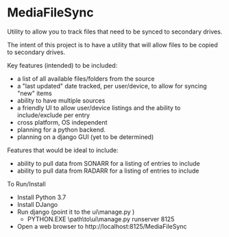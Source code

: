 # MediaFileSync
Utility to allow you to track files that need to be synced to secondary drives. 

The intent of this project is to have a utility that will allow files to be copied to secondary drives.

Key features (intended) to be included:
* a list of all available files/folders from the source
* a "last updated" date tracked, per user/device, to allow for syncing "new" items
* ability to have multiple sources
* a friendly UI to allow user/device listings and the ability to include/exclude per entry
* cross platform, OS independent
* planning for a python backend.
* planning on a django GUI (yet to be determined)

Features that would be ideal to include:
* ability to pull data from SONARR for a listing of entries to include
* ability to pull data from RADARR for a listing of entries to include

To Run/Install
* Install Python 3.7
* Install DJango
* Run django (point it to the ui\manage.py )
    * PYTHON.EXE \path\to\ui\manage.py runserver 8125
* Open a web browser to http://localhost:8125/MediaFileSync


